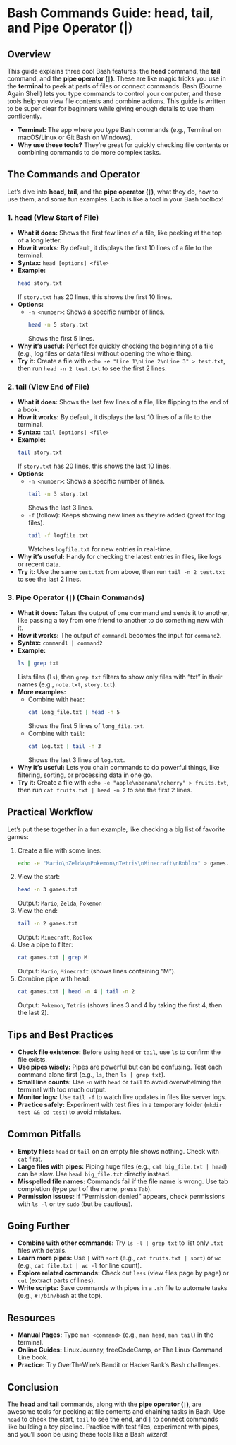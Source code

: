 # Bash Commands Guide: head, tail, and Pipe Operator (|)

## Overview
This guide explains three cool Bash features: the **head** command, the **tail** command, and the **pipe operator (`|`)**. These are like magic tricks you use in the **terminal** to peek at parts of files or connect commands. Bash (Bourne Again Shell) lets you type commands to control your computer, and these tools help you view file contents and combine actions. This guide is written to be super clear for beginners while giving enough details to use them confidently.

- **Terminal:** The app where you type Bash commands (e.g., Terminal on macOS/Linux or Git Bash on Windows).
- **Why use these tools?** They’re great for quickly checking file contents or combining commands to do more complex tasks.

## The Commands and Operator
Let’s dive into **head**, **tail**, and the **pipe operator (`|`)**, what they do, how to use them, and some fun examples. Each is like a tool in your Bash toolbox!

### 1. **head** (View Start of File)
- **What it does:** Shows the first few lines of a file, like peeking at the top of a long letter.
- **How it works:** By default, it displays the first 10 lines of a file to the terminal.
- **Syntax:** `head [options] <file>`
- **Example:**
  ```bash
  head story.txt
  ```
  If `story.txt` has 20 lines, this shows the first 10 lines.
- **Options:**
  - `-n <number>`: Shows a specific number of lines.
    ```bash
    head -n 5 story.txt
    ```
    Shows the first 5 lines.
- **Why it’s useful:** Perfect for quickly checking the beginning of a file (e.g., log files or data files) without opening the whole thing.
- **Try it:** Create a file with `echo -e "Line 1\nLine 2\nLine 3" > test.txt`, then run `head -n 2 test.txt` to see the first 2 lines.

### 2. **tail** (View End of File)
- **What it does:** Shows the last few lines of a file, like flipping to the end of a book.
- **How it works:** By default, it displays the last 10 lines of a file to the terminal.
- **Syntax:** `tail [options] <file>`
- **Example:**
  ```bash
  tail story.txt
  ```
  If `story.txt` has 20 lines, this shows the last 10 lines.
- **Options:**
  - `-n <number>`: Shows a specific number of lines.
    ```bash
    tail -n 3 story.txt
    ```
    Shows the last 3 lines.
  - `-f` (follow): Keeps showing new lines as they’re added (great for log files).
    ```bash
    tail -f logfile.txt
    ```
    Watches `logfile.txt` for new entries in real-time.
- **Why it’s useful:** Handy for checking the latest entries in files, like logs or recent data.
- **Try it:** Use the same `test.txt` from above, then run `tail -n 2 test.txt` to see the last 2 lines.

### 3. **Pipe Operator (`|`)** (Chain Commands)
- **What it does:** Takes the output of one command and sends it to another, like passing a toy from one friend to another to do something new with it.
- **How it works:** The output of `command1` becomes the input for `command2`.
- **Syntax:** `command1 | command2`
- **Example:**
  ```bash
  ls | grep txt
  ```
  Lists files (`ls`), then `grep txt` filters to show only files with “txt” in their names (e.g., `note.txt`, `story.txt`).
- **More examples:**
  - Combine with `head`:
    ```bash
    cat long_file.txt | head -n 5
    ```
    Shows the first 5 lines of `long_file.txt`.
  - Combine with `tail`:
    ```bash
    cat log.txt | tail -n 3
    ```
    Shows the last 3 lines of `log.txt`.
- **Why it’s useful:** Lets you chain commands to do powerful things, like filtering, sorting, or processing data in one go.
- **Try it:** Create a file with `echo -e "apple\nbanana\ncherry" > fruits.txt`, then run `cat fruits.txt | head -n 2` to see the first 2 lines.

## Practical Workflow
Let’s put these together in a fun example, like checking a big list of favorite games:
1. Create a file with some lines:
   ```bash
   echo -e "Mario\nZelda\nPokemon\nTetris\nMinecraft\nRoblox" > games.txt
   ```
2. View the start:
   ```bash
   head -n 3 games.txt
   ```
   Output: `Mario`, `Zelda`, `Pokemon`
3. View the end:
   ```bash
   tail -n 2 games.txt
   ```
   Output: `Minecraft`, `Roblox`
4. Use a pipe to filter:
   ```bash
   cat games.txt | grep M
   ```
   Output: `Mario`, `Minecraft` (shows lines containing “M”).
5. Combine pipe with head:
   ```bash
   cat games.txt | head -n 4 | tail -n 2
   ```
   Output: `Pokemon`, `Tetris` (shows lines 3 and 4 by taking the first 4, then the last 2).

## Tips and Best Practices
- **Check file existence:** Before using `head` or `tail`, use `ls` to confirm the file exists.
- **Use pipes wisely:** Pipes are powerful but can be confusing. Test each command alone first (e.g., `ls`, then `ls | grep txt`).
- **Small line counts:** Use `-n` with `head` or `tail` to avoid overwhelming the terminal with too much output.
- **Monitor logs:** Use `tail -f` to watch live updates in files like server logs.
- **Practice safely:** Experiment with test files in a temporary folder (`mkdir test && cd test`) to avoid mistakes.

## Common Pitfalls
- **Empty files:** `head` or `tail` on an empty file shows nothing. Check with `cat` first.
- **Large files with pipes:** Piping huge files (e.g., `cat big_file.txt | head`) can be slow. Use `head big_file.txt` directly instead.
- **Misspelled file names:** Commands fail if the file name is wrong. Use tab completion (type part of the name, press `Tab`).
- **Permission issues:** If “Permission denied” appears, check permissions with `ls -l` or try `sudo` (but be cautious).

## Going Further
- **Combine with other commands:** Try `ls -l | grep txt` to list only `.txt` files with details.
- **Learn more pipes:** Use `|` with `sort` (e.g., `cat fruits.txt | sort`) or `wc` (e.g., `cat file.txt | wc -l` for line count).
- **Explore related commands:** Check out `less` (view files page by page) or `cut` (extract parts of lines).
- **Write scripts:** Save commands with pipes in a `.sh` file to automate tasks (e.g., `#!/bin/bash` at the top).

## Resources
- **Manual Pages:** Type `man <command>` (e.g., `man head`, `man tail`) in the terminal.
- **Online Guides:** LinuxJourney, freeCodeCamp, or The Linux Command Line book.
- **Practice:** Try OverTheWire’s Bandit or HackerRank’s Bash challenges.

## Conclusion
The **head** and **tail** commands, along with the **pipe operator (`|`)**, are awesome tools for peeking at file contents and chaining tasks in Bash. Use `head` to check the start, `tail` to see the end, and `|` to connect commands like building a toy pipeline. Practice with test files, experiment with pipes, and you’ll soon be using these tools like a Bash wizard!